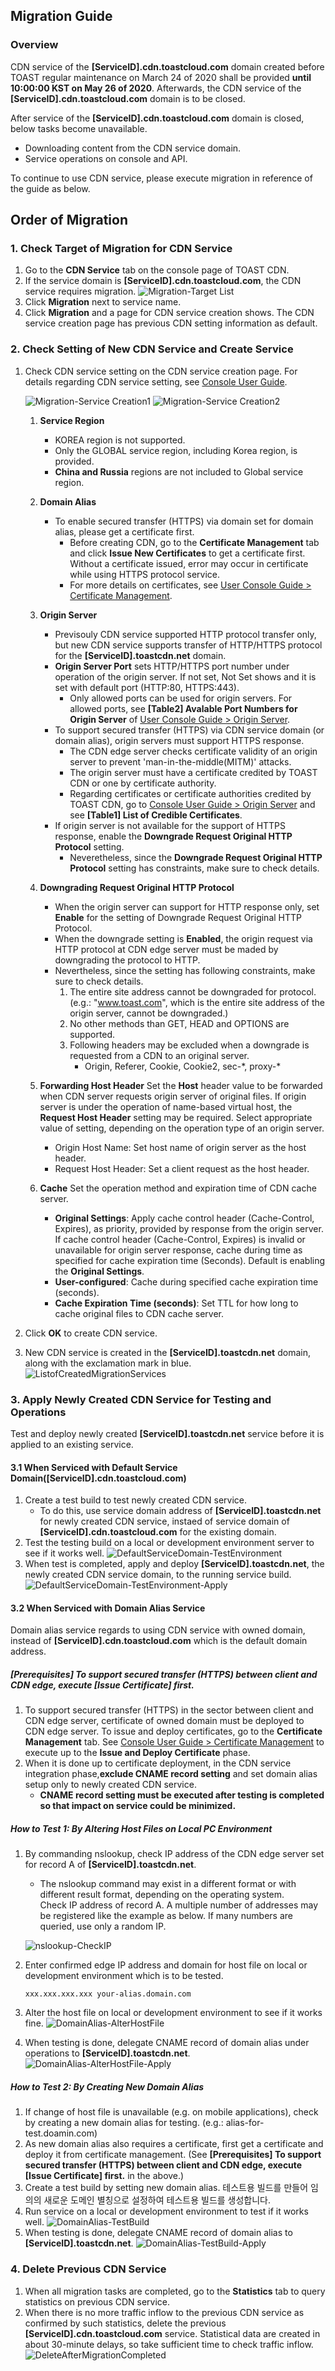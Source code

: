 ## Migration Guide

### Overview
CDN service of the **[ServiceID].cdn.toastcloud.com** domain created before TOAST regular maintenance on March 24 of 2020 shall be provided **until 10:00:00 KST on May 26 of 2020**. 
Afterwards, the CDN service of the **[ServiceID].cdn.toastcloud.com** domain is to be closed. 

After service of the **[ServiceID].cdn.toastcloud.com** domain is closed, below tasks become unavailable. 
  - Downloading content from the CDN service domain.
  - Service operations on console and API. 

To continue to use CDN service, please execute migration in reference of the guide as below. 

## Order of Migration

### 1. Check Target of Migration for CDN Service 
1. Go to the **CDN Service** tab on the console page of TOAST CDN.  
2. If the service domain is **[ServiceID].cdn.toastcloud.com**, the CDN service requires migration.
    ![Migration-Target List](https://static.toastoven.net/prod_cdn/v2/migration-target-list.png)
3. Click **Migration** next to service name.  
4. Click **Migration** and a page for CDN service creation shows. The CDN service creation page has previous CDN setting information as default.   

### 2. Check Setting of New CDN Service and Create Service 

1. Check CDN service setting on the CDN service creation page. 
    For details regarding CDN service setting, see [Console User Guide](./console-guide/#cdn).

    ![Migration-Service Creation1](https://static.toastoven.net/prod_cdn/v2/migration-create-modal.png)
    ![Migration-Service Creation2](https://static.toastoven.net/prod_cdn/v2/migration-create-modal-options.png)    
    
    1. **Service Region** 
        - KOREA region is not supported.  
        - Only the GLOBAL service region, including Korea region, is provided.  
        - **China and Russia** regions are not included to Global service region. 

    2. **Domain Alias** 
        - To enable secured transfer (HTTPS) via domain set for domain alias, please get a certificate first. 
            - Before creating CDN, go to the **Certificate Management** tab and click **Issue New Certificates** to get a certificate first. Without a certificate issued, error may occur in certificate while using HTTPS protocol service.  
            - For more details on certificates, see [User Console Guide > Certificate Management](./console-guide/#_5).
        
    3. **Origin Server**
        - Previsouly CDN service supported HTTP protocol transfer only, but new CDN service supports transfer of HTTP/HTTPS protocol for the **[ServiceID].toastcdn.net** domain. 
        - **Origin Server Port** sets HTTP/HTTPS port number under operation of the origin server. If not set, Not Set shows and it is set with default port (HTTP:80, HTTPS:443). 
            - Only allowed ports can be used for origin servers. For allowed ports, see **[Table2] Avalable Port Numbers for Origin Server** of [User Console Guide > Origin Server](./console-guide/#_2).
        - To support secured transfer (HTTPS) via CDN service domain (or domain alias), origin servers must support HTTPS response. 
            - The CDN edge server checks certificate validity of an origin server to prevent 'man-in-the-middle(MITM)' attacks.  
            - The origin server must have a certificate credited by TOAST CDN or one by certificate authority.
            - Regarding certificates or certificate authorities credited by TOAST CDN, go to [Console User Guide > Origin Server](./console-guide/#_2) and see **[Table1] List of Credible Certificates**.
        - If origin server is not available for the support of HTTPS response, enable the **Downgrade Request Original HTTP Protocol** setting. 
            - Neveretheless, since the **Downgrade Request Original HTTP Protocol** setting has constraints, make sure to check details.  
    4. **Downgrading Request Original HTTP Protocol**
        - When the origin server can support for HTTP response only, set **Enable** for the setting of Downgrade Request Original HTTP Protocol.  
        - When the downgrade setting is **Enabled**, the origin request via HTTP protocol at CDN edge server must be maded by downgrading the protocol to HTTP. 
        - Nevertheless, since the setting has following constraints, make sure to check details. 
            1. The entire site address cannot be downgraded for protocol. (e.g.: "www.toast.com", which is the entire site address of the origin server, cannot be downgraded.)
            2. No other methods than GET, HEAD and OPTIONS are supported. 
            3. Following headers may be excluded when a downgrade is requested from a CDN to an original server. 
                - Origin, Referer, Cookie, Cookie2, sec-\*, proxy-\*

    5. **Forwarding Host Header** 
    Set the **Host** header value to be forwarded when CDN server requests origin server of original files. 
    If origin server is under the operation of name-based virtual host, the **Request Host Header** setting may be required. Select appropriate value of setting, depending on the operation type of an origin server.  
        - Origin Host Name: Set host name of origin server as the host header.  
        - Request Host Header: Set a client request as the host header. 

    6. **Cache** 
    Set the operation method and expiration time of CDN cache server. 
        - **Original Settings**: Apply cache control header (Cache-Control, Expires), as priority, provided by response from the origin server. If cache control header (Cache-Control, Expires) is invalid or unavailable for origin server response, cache during time as specified for cache expiration time (Seconds). Default is enabling the **Original Settings**.  
        - **User-configured**: Cache during specified cache expiration time (seconds). 
        - **Cache Expiration Time (seconds)**: Set TTL for how long to cache original files to CDN cache server. 

2. Click **OK** to create CDN service.   
3. New CDN service is created in the **[ServiceID].toastcdn.net** domain, along with the exclamation mark in blue. 
    ![ListofCreatedMigrationServices](https://static.toastoven.net/prod_cdn/v2/migration-new-create.png)

    
### 3. Apply Newly Created CDN Service for Testing and Operations 

Test and deploy newly created **[ServiceID].toastcdn.net** service before it is applied to an existing service. 


#### 3.1 When Serviced with Default Service Domain([ServiceID].cdn.toastcloud.com) 
1. Create a test build to test newly created CDN service. 
    - To do this, use service domain address of **[ServiceID].toastcdn.net** for newly created CDN service, instaed of service domain of **[ServiceID].cdn.toastcloud.com** for the existing domain. 
3. Test the testing build on a local or development environment server to see if it works well.
    ![DefaultServiceDomain-TestEnvironment](https://static.toastoven.net/prod_cdn/v2/migration-test-test-build-before.png)
4. When test is completed, apply and deploy **[ServiceID].toastcdn.net**, the newly created CDN service domain, to the running service build. 
    ![DefaultServiceDomain-TestEnvironment-Apply](https://static.toastoven.net/prod_cdn/v2/migration-test-test-build-after.png)

#### 3.2 When Serviced with Domain Alias Service 
Domain alias service regards to using CDN service with owned domain, instead of **[ServiceID].cdn.toastcloud.com** which is the default domain address.

##### [Prerequisites] To support secured transfer (HTTPS) between client and CDN edge, execute [Issue Certificate] first.
1. To support secured transfer (HTTPS) in the sector between client and CDN edge server, certificate of owned domain must be deployed to CDN edge server. To issue and deploy certificates, go to the **Certificate Management** tab. See [Console User Guide > Certificate Management](./console-guide/#_5) to execute up to the **Issue and Deploy Certificate** phase. 
2. When it is done up to certificate deployment, in the CDN service integration phase,**exclude CNAME record setting** and set domain alias setup only to newly created CDN service.  
    - **CNAME record setting must be executed after testing is completed so that impact on service could be minimized.**

##### How to Test 1: By Altering Host Files on Local PC Environment 
1. By commanding nslookup, check IP address of the CDN edge server set for record A of **[ServiceID].toastcdn.net**. 
    - The nslookup command may exist in a different format or with different result format, depending on the operating system.   
    Check IP address of record A. A multiple number of addresses may be registered like the example as below. If many numbers are queried, use only a random IP.  

    ![nslookup-CheckIP](https://static.toastoven.net/prod_cdn/v2/migration-nslookup.png)

2. Enter confirmed edge IP address and domain for host file on local or development environment which is to be tested. 
    ```
    xxx.xxx.xxx.xxx your-alias.domain.com
    ```
3. Alter the host file on local or development environment to see if it works fine. 
   ![DomainAlias-AlterHostFile](https://static.toastoven.net/prod_cdn/v2/migration-test-alias-hosts-before.png)
4. When testing is done, delegate CNAME record of domain alias under operations to **[ServiceID].toastcdn.net**. 
   ![DomainAlias-AlterHostFile-Apply](https://static.toastoven.net/prod_cdn/v2/migration-test-alias-hosts-after.png)


##### How to Test 2: By Creating New Domain Alias  
1. If change of host file is unavailable (e.g. on mobile applications), check by creating a new domain alias for testing.  (e.g.: alias-for-test.doamin.com)
2. As new domain alias also requires a certificate, first get a certificate and deploy it from certificate management. (See **[Prerequisites] To support secured transfer (HTTPS) between client and CDN edge, execute [Issue Certificate] first.** in the above.)
3. Create a test build by setting new domain alias. 테스트용 빌드를 만들어 임의의 새로운 도메인 별칭으로 설정하여 테스트용 빌드를 생성합니다. 
4. Run service on a local or development environment to test if it works well. 
   ![DomainAlias-TestBuild](https://static.toastoven.net/prod_cdn/v2/migration-test-alias-build-before.png)
5. When testing is done, delegate CNAME record of domain alias to **[ServiceID].toastcdn.net**. 
   ![DomainAlias-TestBuild-Apply](https://static.toastoven.net/prod_cdn/v2/migration-test-alias-build-after.png)

### 4. Delete Previous CDN Service 
1. When all migration tasks are completed, go to the **Statistics** tab to query statistics on previous CDN service.
2. When there is no more traffic inflow to the previous CDN service as confirmed by such statistics, delete the previous **[ServiceID].cdn.toastcloud.com** service. Statistical data are created in about 30-minute delays, so take sufficient time to check traffic inflow. 
  ![DeleteAfterMigrationCompleted](https://static.toastoven.net/prod_cdn/v2/migration-old-delete.png)
